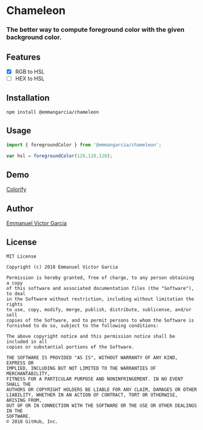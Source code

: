 # Chameleon
### The better way to compute foreground color with the given background color.

## Features
- [x] RGB to HSL
- [ ] HEX to HSL 

## Installation
```shell
npm install @emmangarcia/chameleon
```

## Usage
```js
import { foregroundColor } from '@emmangarcia/chameleon';

var hsl = foregroundColor(128,128,128);
```

## Demo
[Colorify](https://jmdg.io/colorify/)

## Author
[Emmanuel Victor Garcia](https://yuelvic.github.io/)

## License
```
MIT License

Copyright (c) 2018 Emmanuel Victor Garcia

Permission is hereby granted, free of charge, to any person obtaining a copy
of this software and associated documentation files (the "Software"), to deal
in the Software without restriction, including without limitation the rights
to use, copy, modify, merge, publish, distribute, sublicense, and/or sell
copies of the Software, and to permit persons to whom the Software is
furnished to do so, subject to the following conditions:

The above copyright notice and this permission notice shall be included in all
copies or substantial portions of the Software.

THE SOFTWARE IS PROVIDED "AS IS", WITHOUT WARRANTY OF ANY KIND, EXPRESS OR
IMPLIED, INCLUDING BUT NOT LIMITED TO THE WARRANTIES OF MERCHANTABILITY,
FITNESS FOR A PARTICULAR PURPOSE AND NONINFRINGEMENT. IN NO EVENT SHALL THE
AUTHORS OR COPYRIGHT HOLDERS BE LIABLE FOR ANY CLAIM, DAMAGES OR OTHER
LIABILITY, WHETHER IN AN ACTION OF CONTRACT, TORT OR OTHERWISE, ARISING FROM,
OUT OF OR IN CONNECTION WITH THE SOFTWARE OR THE USE OR OTHER DEALINGS IN THE
SOFTWARE.
© 2018 GitHub, Inc.
```